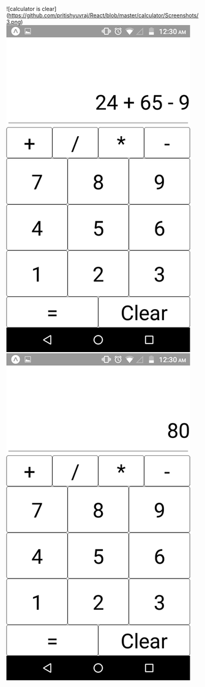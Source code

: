 ![calculator is clear] (https://github.com/pritishyuvraj/React/blob/master/calculator/Screenshots/3.png)
![Entering the equation to be solved by calculator](https://github.com/pritishyuvraj/React/blob/master/calculator/Screenshots/2.png)
![Final result](https://github.com/pritishyuvraj/React/blob/master/calculator/Screenshots/1.png)
